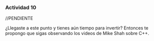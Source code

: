 ### Actividad 10

//PENDIENTE

¿Llegaste a este punto y tienes aún tiempo para invertir? Entonces te propongo que sigas observando los videos de Mike Shah sobre C++.
